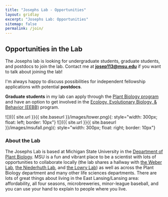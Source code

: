 ```yaml
---
title: "Josephs Lab - Opportunities"
layout: gridlay
excerpt: "Josephs Lab: Opportunities"
sitemap: false
permalink: /join/
---
```


## Opportunities in the Lab
The Josephs lab is looking for undergraduate students, graduate students, and postdocs to join the lab.
Contact me at **josep113@msu.edu** if you want to talk about joining the lab!

I'm always happy to discuss possibilities for independent fellowship applications with potential **postdocs**. 

**Graduate students** in my lab can apply through the [Plant Biology program](https://plantbiology.natsci.msu.edu/grad-program/how-to-apply/) and have an option to get involved in the [Ecology, Evolutionary Biology, & Behavior (EEBB)](https://eebb.natsci.msu.edu/) program.

![]({{ site.url }}{{ site.baseurl }}/images/tower.png){: style="width: 300px; float: left; border: 10px"}
![]({{ site.url }}{{ site.baseurl }}/images/msufall.png){: style="width: 300px; float: right; border: 10px"}


### About the Lab
The Josephs Lab is based at Michigan State University in the [Department of Plant Biology](https://plantbiology.natsci.msu.edu/). 
MSU is a fun and vibrant place to be a scientist with lots of opportunities to collaborate locally (the lab shares a hallway with [the Weber Lab](http://www.theweberlab.com), [the Niederhuth Lab](http://niederhuth.github.io), and [the Lowry Lab](https://davidbryantlowry.wordpress.com)) as well as across the Plant Biology department and many other life sciences departments.
There are lots of great things about living in the East Lansing/Lansing area: 
affordability, all four seasons, microbreweries, minor-league baseball, and you can use your hand to explain to people where you live.


















